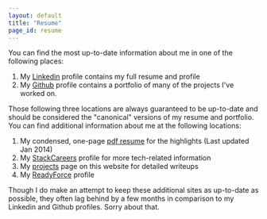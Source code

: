 ```yaml
---
layout: default
title: "Resume"
page_id: resume
---
```


You can find the most up-to-date information about me in one of the following places:

1. My [Linkedin][li] profile contains my full resume and profile
2. My [Github][git] profile contains a portfolio of many of the projects I've worked on.

Those following three locations are always guaranteed to be up-to-date and should be considered the "canonical" versions of my resume and portfolio. You can find additional information about me at the following locations:

1. My condensed, one-page [pdf resume][pdf] for the highlights (Last updated Jan 2014)
2. My [StackCareers][sc] profile for more tech-related information
3. My [projects][proj] page on this website for detailed writeups
4. My [ReadyForce][rf] profile 

Though I do make an attempt to keep these additional sites as up-to-date as possible, they often lag behind by a few months in comparison to my Linkedin and Github profiles. Sorry about that.

[li]: http://linkedin.com/in/michael0x2a
[git]: http://github.com/Michael0x2a

[pdf]: /_assets/media/resumes/michael-lee-resume-tech-2014-Jan-16.pdf
[sc]: http://careers.stackoverflow.com/michael0x2a
[proj]: http://michael0x2a.com/projects
[rf]: http://readyforce.com/michael0x2a

